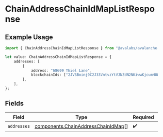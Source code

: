 # ChainAddressChainIdMapListResponse

## Example Usage

```typescript
import { ChainAddressChainIdMapListResponse } from "@avalabs/avalanche-sdk/models/components";

let value: ChainAddressChainIdMapListResponse = {
    addresses: [
        {
            address: "68609 Thiel Lane",
            blockchainIds: ["2JVSBoinj9C2J33VntvzYtVJNZdN2NKiwwKjcumHUWEb5DbBrm"],
        },
    ],
};
```

## Fields

| Field                                                                                    | Type                                                                                     | Required                                                                                 | Description                                                                              |
| ---------------------------------------------------------------------------------------- | ---------------------------------------------------------------------------------------- | ---------------------------------------------------------------------------------------- | ---------------------------------------------------------------------------------------- |
| `addresses`                                                                              | [components.ChainAddressChainIdMap](../../models/components/chainaddresschainidmap.md)[] | :heavy_check_mark:                                                                       | N/A                                                                                      |